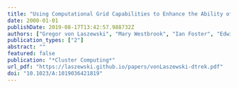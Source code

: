 ```yaml
---
title: "Using Computational Grid Capabilities to Enhance the Ability of an X-Ray Source for Structural Biology"
date: 2000-01-01
publishDate: 2019-08-17T13:42:57.988732Z
authors: ["Gregor von Laszewski", "Mary Westbrook", "Ian Foster", "Edwin Westbrook", "Craig Barnes"]
publication_types: ["2"]
abstract: ""
featured: false
publication: "*Cluster Computing*"
url_pdf: "https://laszewski.github.io/papers/vonLaszewski-dtrek.pdf"
doi: "10.1023/A:1019036421819"
---
```


